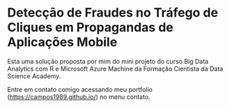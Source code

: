 # Detecção de Fraudes no Tráfego de Cliques em Propagandas de Aplicações Mobile

Esta uma solução proposta por mim do mini projeto do curso Big Data Analytics com R e Microsoft Azure Machine da Formação Cientista da Data Science Academy.

Entre em contato comigo acessando meu portfolio (https://campos1989.github.io/) no menu contato.
